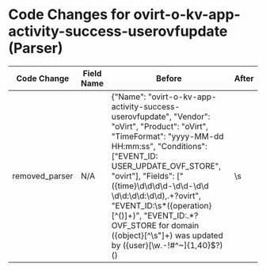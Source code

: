 # Code Changes for ovirt-o-kv-app-activity-success-userovfupdate (Parser)

| Code Change | Field Name | Before | After |
|-------------|------------|--------|-------|
| removed_parser | N/A | {"Name": "ovirt-o-kv-app-activity-success-userovfupdate", "Vendor": "oVirt", "Product": "oVirt", "TimeFormat": "yyyy-MM-dd HH:mm:ss", "Conditions": ["EVENT_ID: USER_UPDATE_OVF_STORE", "ovirt"], "Fields": ["({time}\d\d\d\d-\d\d-\d\d \d\d:\d\d:\d\d),.+?ovirt", "EVENT_ID:\s*({operation}[^\(\)]+)", "EVENT_ID:.*? OVF_STORE for domain ({object}[^\s\"]+) was updated by ({user}[\w\.\-\!\#\^\~]{1,40}\$?)(\)|\s|\.\s|\.$)", "({app}ovirt)"], "ParserVersion": "v1.0.0"} | N/A |